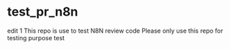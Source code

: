 # test_pr_n8n
edit 1
This repo is use to test N8N review code 
Please only use this repo for testing purpose
test